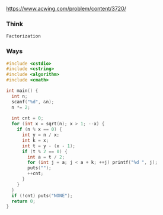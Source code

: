 https://www.acwing.com/problem/content/3720/

### Think
```
Factorization
```

### Ways
```C++
#include <cstdio>
#include <cstring>
#include <algorithm>
#include <cmath>

int main() {
  int n;
  scanf("%d", &n);
  n *= 2;
  
  int cnt = 0;
  for (int x = sqrt(n); x > 1; --x) {
    if (n % x == 0) {
      int y = n / x;
      int k = x;
      int t = y - (x - 1);
      if (t % 2 == 0) {
        int a = t / 2;
        for (int j = a; j < a + k; ++j) printf("%d ", j);
        puts("");
        ++cnt;
      } 
    }
  }
  if (!cnt) puts("NONE");
  return 0;
}
```
